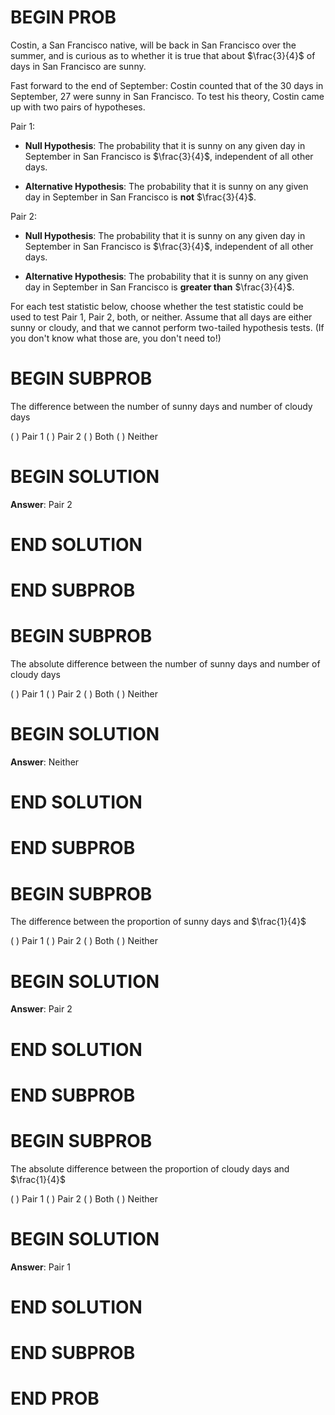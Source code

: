 # BEGIN PROB

Costin, a San Francisco native, will be back in San Francisco over the
summer, and is curious as to whether it is true that about $\frac{3}{4}$
of days in San Francisco are sunny.

Fast forward to the end of September: Costin counted that of the 30 days
in September, 27 were sunny in San Francisco. To test his theory, Costin
came up with two pairs of hypotheses.

Pair 1:

-   **Null Hypothesis**: The probability that it is sunny on any given
    day in September in San Francisco is $\frac{3}{4}$, independent of
    all other days.

-   **Alternative Hypothesis**: The probability that it is sunny on any
    given day in September in San Francisco is **not** $\frac{3}{4}$.

Pair 2:

-   **Null Hypothesis**: The probability that it is sunny on any given
    day in September in San Francisco is $\frac{3}{4}$, independent of
    all other days.

-   **Alternative Hypothesis**: The probability that it is sunny on any
    given day in September in San Francisco is **greater than**
    $\frac{3}{4}$.

For each test statistic below, choose whether the test statistic could
be used to test Pair 1, Pair 2, both, or neither. Assume that all days
are either sunny or cloudy, and that we cannot perform two-tailed
hypothesis tests. (If you don't know what those are, you don't need to!)

# BEGIN SUBPROB

The difference between the number of sunny days and number of
cloudy days

( ) Pair 1 
( ) Pair 2 
( ) Both 
( ) Neither

# BEGIN SOLUTION

**Answer**: Pair 2 

# END SOLUTION

# END SUBPROB


# BEGIN SUBPROB

The absolute difference between the number of sunny days and
number of cloudy days

( ) Pair 1 
( ) Pair 2 
( ) Both 
( ) Neither

# BEGIN SOLUTION

**Answer**: Neither

# END SOLUTION

# END SUBPROB


# BEGIN SUBPROB

The difference between the proportion of sunny days and
$\frac{1}{4}$

( ) Pair 1 
( ) Pair 2 
( ) Both 
( ) Neither

# BEGIN SOLUTION

**Answer**: Pair 2 

# END SOLUTION

# END SUBPROB


# BEGIN SUBPROB

The absolute difference between the proportion of cloudy days
and $\frac{1}{4}$

( ) Pair 1 
( ) Pair 2 
( ) Both 
( ) Neither

# BEGIN SOLUTION

**Answer**: Pair 1 

# END SOLUTION

# END SUBPROB

# END PROB